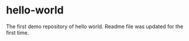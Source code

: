 # hello-world
The first demo repository of hello world.
Readme file was updated for the first time.
